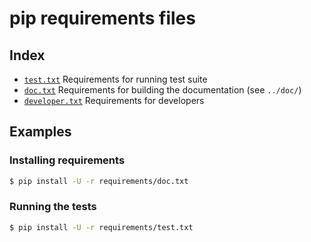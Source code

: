 # pip requirements files

## Index

- [`test.txt`](test.txt)
  Requirements for running test suite
- [`doc.txt`](doc.txt)
  Requirements for building the documentation (see `../doc/`)
- [`developer.txt`](developer.txt)
  Requirements for developers

## Examples

### Installing requirements

```bash
$ pip install -U -r requirements/doc.txt
```

### Running the tests

```bash
$ pip install -U -r requirements/test.txt
```
